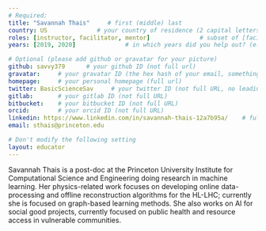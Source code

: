 ```yaml
---
# Required:
title: "Savannah Thais"     # first (middle) last
country: US              # your country of residence (2 capital letters, e.g. US, GB, DE)
roles: [instructor, facilitator, mentor]              # subset of [facilitator, instructor, mentor], can stay empty ([])
years: [2019, 2020]              # in which years did you help out? (e.g. [2020, 2019])

# Optional (please add github or gravatar for your picture)
github: savvy379      # your github ID (not full url)
gravatar:     # your gravatar ID (the hex hash of your email, something like 123ef...123)
homepage:     # your personal homepage (full url)
twitter: BasicScienceSav     # your twitter ID (not full URL, no leading '@')
gitlab:       # your gitlab ID (not full URL)
bitbucket:    # your bitbucket ID (not full URL)
orcid:        # your orcid ID (not full URL)
linkedin: https://www.linkedin.com/in/savannah-thais-12a7b95a/    # full url (i.e. https://linkedin.com/in/your-name-some-hex-code)
email: sthais@princeton.edu

# Don't modify the following setting
layout: educator
---
```


Savannah Thais is a post-doc at the Princeton University Institute for Computational Science and Engineering doing research in machine learning. Her physics-related work focuses on developing online data-processing and offline reconstruction algorithms for the HL-LHC; currently she is focused on graph-based learning methods. She also works on AI for social good projects, currently focused on public health and resource access in vulnerable communities.
